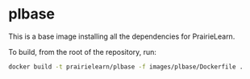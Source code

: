 # plbase

This is a base image installing all the dependencies for PrairieLearn.

To build, from the root of the repository, run:

```sh
docker build -t prairielearn/plbase -f images/plbase/Dockerfile .
```
